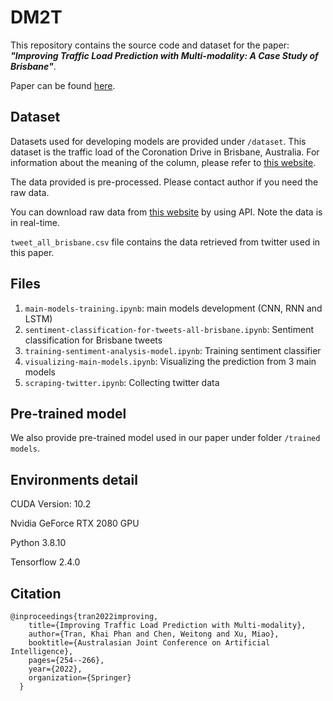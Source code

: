 # DM2T
This repository contains the source code and dataset for the paper: ***"Improving Traffic Load Prediction with Multi-modality: A Case Study of Brisbane"***.

Paper can be found [here](https://link.springer.com/chapter/10.1007/978-3-030-97546-3_21).

## Dataset
Datasets used for developing models are provided under `/dataset`.
This dataset is the traffic load of the Coronation Drive in Brisbane, Australia. For information about the meaning of the column, please refer to [this website](https://www.data.brisbane.qld.gov.au/data/dataset/traffic-data-at-intersection-api).

The data provided is pre-processed. Please contact author if you need the raw data.

You can download raw data from [this website](https://www.data.brisbane.qld.gov.au/data/dataset/traffic-data-at-intersection-api) by using API. Note the data is in real-time.

`tweet_all_brisbane.csv` file contains the data retrieved from twitter used in this paper.

## Files
1. `main-models-training.ipynb`: main models development (CNN, RNN and LSTM)
2. `sentiment-classification-for-tweets-all-brisbane.ipynb`: Sentiment classification for Brisbane tweets
3. `training-sentiment-analysis-model.ipynb`: Training sentiment classifier
4. `visualizing-main-models.ipynb`: Visualizing the prediction from 3 main models
5. `scraping-twitter.ipynb`: Collecting twitter data

## Pre-trained model
We also provide pre-trained model used in our paper under folder `/trained models`.

## Environments detail
CUDA Version: 10.2  

Nvidia GeForce RTX 2080 GPU

Python 3.8.10

Tensorflow 2.4.0

## Citation
	@inproceedings{tran2022improving,
        title={Improving Traffic Load Prediction with Multi-modality},
        author={Tran, Khai Phan and Chen, Weitong and Xu, Miao},
        booktitle={Australasian Joint Conference on Artificial Intelligence},
        pages={254--266},
        year={2022},
        organization={Springer}
      }